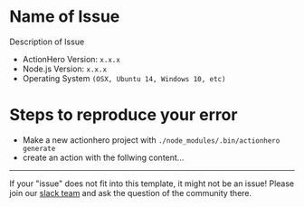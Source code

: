# Name of Issue
Description of Issue

- ActionHero Version: `x.x.x`
- Node.js Version: `x.x.x`
- Operating System `(OSX, Ubuntu 14, Windows 10, etc)`

# Steps to reproduce your error
- Make a new actionhero project with `./node_modules/.bin/actionhero generate`
- create an action with the follwing content... 

---

If your "issue" does not fit into this template, it might not be an issue!  Please join our [slack team](http://slack.actionherojs.com) and ask the question of the community there.
